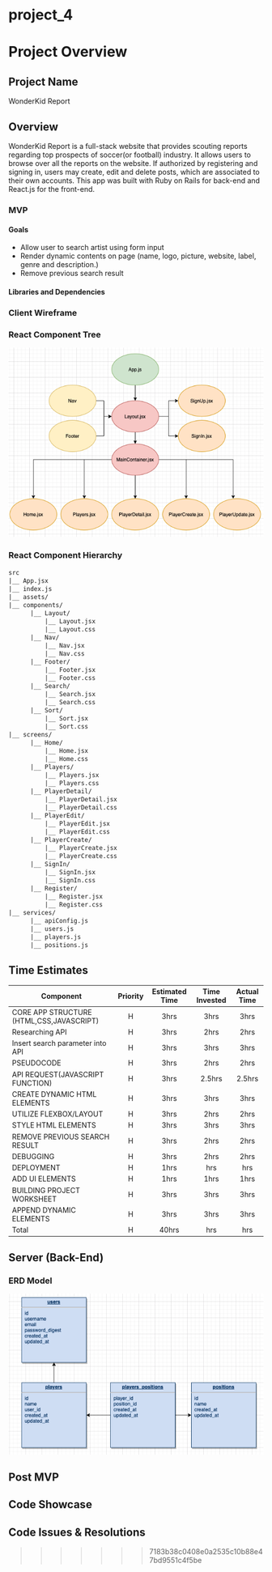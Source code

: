 
# project_4

# Project Overview


## Project Name

WonderKid Report


## Overview

 WonderKid Report is a full-stack website that provides scouting reports regarding top prospects of soccer(or football) industry. It allows users to browse over all the reports on the website. If authorized by registering and signing in, users may create, edit and delete posts, which are associated to their own accounts. This app was built with Ruby on Rails for back-end and React.js for the front-end.
 
### MVP

#### Goals

- Allow user to search artist using form input
- Render dynamic contents on page (name, logo, picture, website, label, genre and description.)
- Remove previous search result

#### Libraries and Dependencies  

### Client Wireframe

### React Component Tree
![Wireframe](./assets/p4compotree.png)

### React Component Hierarchy

```
src
|__ App.jsx
|__ index.js
|__ assets/
|__ components/
      |__ Layout/
          |__ Layout.jsx
          |__ Layout.css
      |__ Nav/
          |__ Nav.jsx
          |__ Nav.css
      |__ Footer/
          |__ Footer.jsx
          |__ Footer.css
      |__ Search/
          |__ Search.jsx
          |__ Search.css
      |__ Sort/
          |__ Sort.jsx
          |__ Sort.css
|__ screens/
      |__ Home/
          |__ Home.jsx
          |__ Home.css
      |__ Players/
          |__ Players.jsx
          |__ Players.css
      |__ PlayerDetail/
          |__ PlayerDetail.jsx
          |__ PlayerDetail.css
      |__ PlayerEdit/
          |__ PlayerEdit.jsx
          |__ PlayerEdit.css
      |__ PlayerCreate/
          |__ PlayerCreate.jsx
          |__ PlayerCreate.css
      |__ SignIn/
          |__ SignIn.jsx
          |__ SignIn.css
      |__ Register/
          |__ Register.jsx
          |__ Register.css
|__ services/
      |__ apiConfig.js
      |__ users.js
      |__ players.js
      |__ positions.js
```


## Time Estimates

| Component | Priority | Estimated Time | Time Invested | Actual Time |
| --- | :---: |  :---: | :---: | :---: |
| CORE APP STRUCTURE (HTML,CSS,JAVASCRIPT) | H | 3hrs| 3hrs | 3hrs |
| Researching API | H | 3hrs| 2hrs | 2hrs |
| Insert search parameter into API | H | 3hrs| 3hrs | 3hrs |
| PSEUDOCODE | H | 3hrs| 2hrs | 2hrs |
| API REQUEST(JAVASCRIPT FUNCTION) | H | 3hrs| 2.5hrs | 2.5hrs |
| CREATE DYNAMIC HTML ELEMENTS | H | 3hrs| 3hrs | 3hrs |
| UTILIZE FLEXBOX/LAYOUT | H | 3hrs| 2hrs | 2hrs |
| STYLE HTML ELEMENTS | H | 3hrs| 3hrs | 3hrs |
| REMOVE PREVIOUS SEARCH RESULT | H | 3hrs| 2hrs | 2hrs |
| DEBUGGING | H | 3hrs| 2hrs | 2hrs |
| DEPLOYMENT | H | 1hrs| hrs | hrs |
| ADD UI ELEMENTS | H | 1hrs| 1hrs | 1hrs |
| BUILDING PROJECT WORKSHEET | H | 3hrs| 3hrs | 3hrs |
| APPEND DYNAMIC ELEMENTS | H | 3hrs| 3hrs | 3hrs |
| Total | H | 40hrs| hrs | hrs |

## Server (Back-End)

### ERD Model
![Wireframe](./assets/ERD_p4.png)

## Post MVP



## Code Showcase
 

## Code Issues & Resolutions
>>>>>>> 7183b38c0408e0a2535c10b88e47bd9551c4f5be
